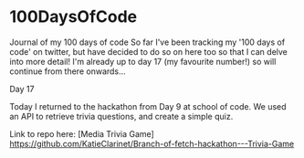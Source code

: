 # 100DaysOfCode
Journal of my 100 days of code
So far I've been tracking my '100 days of code' on twitter, but have decided to do so on here too so that I can delve into more detail!
I'm already up to day 17 (my favourite number!) so will continue from there onwards...

Day 17

Today I returned to the hackathon from Day 9 at school of code.
We used an API to retrieve trivia questions, and create a simple quiz.

Link to repo here: [Media Trivia Game] https://github.com/KatieClarinet/Branch-of-fetch-hackathon---Trivia-Game